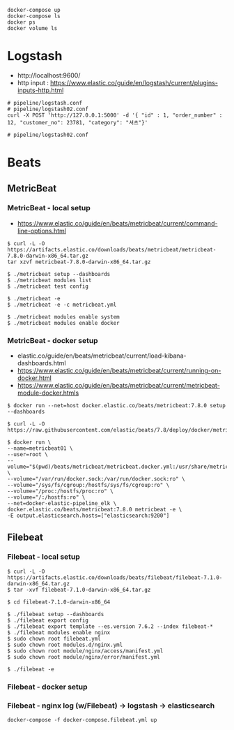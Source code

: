 ```
docker-compose up
docker-compose ls
docker ps
docker volume ls
```


# Logstash
- http://localhost:9600/
- http input : https://www.elastic.co/guide/en/logstash/current/plugins-inputs-http.html

```
# pipeline/logstash.conf
# pipeline/logstash02.conf
curl -X POST 'http://127.0.0.1:5000' -d '{ "id" : 1, "order_number" : 12, "customer_no": 23781, "category": "셔츠"}'

# pipeline/logstash02.conf
```

# Beats

## MetricBeat

### MetricBeat - local setup
- https://www.elastic.co/guide/en/beats/metricbeat/current/command-line-options.html
```
$ curl -L -O https://artifacts.elastic.co/downloads/beats/metricbeat/metricbeat-7.8.0-darwin-x86_64.tar.gz
tar xzvf metricbeat-7.8.0-darwin-x86_64.tar.gz

$ ./metricbeat setup --dashboards
$ ./metricbeat modules list 
$ ./metricbeat test config

$ ./metricbeat -e
$ ./metricbeat -e -c metricbeat.yml 

$ ./metricbeat modules enable system
$ ./metricbeat modules enable docker
```

### MetricBeat - docker setup
- elastic.co/guide/en/beats/metricbeat/current/load-kibana-dashboards.html
- https://www.elastic.co/guide/en/beats/metricbeat/current/running-on-docker.html
- https://www.elastic.co/guide/en/beats/metricbeat/current/metricbeat-module-docker.htmls


```
$ docker run --net=host docker.elastic.co/beats/metricbeat:7.8.0 setup --dashboards

$ curl -L -O https://raw.githubusercontent.com/elastic/beats/7.8/deploy/docker/metricbeat.docker.yml

$ docker run \
--name=metricbeat01 \
--user=root \
--volume="$(pwd)/beats/metricbeat/metricbeat.docker.yml:/usr/share/metricbeat/metricbeat.yml:ro" \
--volume="/var/run/docker.sock:/var/run/docker.sock:ro" \
--volume="/sys/fs/cgroup:/hostfs/sys/fs/cgroup:ro" \
--volume="/proc:/hostfs/proc:ro" \
--volume="/:/hostfs:ro" \
--net=docker-elastic-pipeline_elk \
docker.elastic.co/beats/metricbeat:7.8.0 metricbeat -e \
-E output.elasticsearch.hosts=["elasticsearch:9200"]

```

## Filebeat

### Filebeat - local setup
```
$ curl -L -O https://artifacts.elastic.co/downloads/beats/filebeat/filebeat-7.1.0-darwin-x86_64.tar.gz
$ tar -xvf filebeat-7.1.0-darwin-x86_64.tar.gz

$ cd filebeat-7.1.0-darwin-x86_64

$ ./filebeat setup --dashboards
$ ./filebeat export config
$ ./filebeat export template --es.version 7.6.2 --index filebeat-*
$ ./filebeat modules enable nginx
$ sudo chown root filebeat.yml
$ sudo chown root modules.d/nginx.yml
$ sudo chown root module/nginx/access/manifest.yml
$ sudo chown root module/nginx/error/manifest.yml

$ ./filebeat -e

```
### Filebeat - docker setup


### Filebeat - nginx log (w/Filebeat) -> logstash -> elasticsearch
```
docker-compose -f docker-compose.filebeat.yml up
```